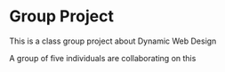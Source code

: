 # Group Project
<p>This is a class group project about Dynamic Web Design</p>
<p>A group of five individuals are collaborating on this</p>
